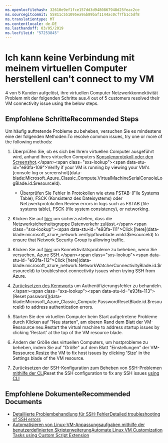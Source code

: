 ```yaml
---
ms.openlocfilehash: 32610e9ef1fce157dd3d9480867948d25feac2ce
ms.sourcegitcommit: 55811c551095ea9ab89baf1144ac0cf7fb1c5df8
ms.translationtype: MT
ms.contentlocale: de-DE
ms.lasthandoff: 03/05/2019
ms.locfileid: "57253845"
---
```

<properties
    pageTitle="Ich kann keine Verbindung mit meinem virtuellen Computer herstellen"
    description="Ich kann keine Verbindung mit meinem virtuellen Computer herstellen "
    service="microsoft.classiccompute"
    resource="virtualmachines"
    authors="ScottAzure"
    ms.author="scotro"
    displayOrder="2"
    selfHelpType="resource"
    supportTopicIds="32615531,32615526"
    resourceTags="linux,redhat,Ubuntu"
    productPesIds="16470,15797,15571,16454"
    cloudEnvironments="public"
    articleId="420298f8-b3fb-49f2-b359-f7cdf357901c"
    category="Konnektivität"
    searchTags="kann keine Verbindung herstellen, kann keine Verbindung herstellen, Vm, Rdp-Konnektivität"
 />

# <a name="i-cant-connect-to-my-vm"></a><span data-ttu-id="e93fa-105">Ich kann keine Verbindung mit meinem virtuellen Computer herstellen</span><span class="sxs-lookup"><span data-stu-id="e93fa-105">I can't connect to my VM</span></span>

<span data-ttu-id="e93fa-106">4 von 5 Kunden aufgelöst, ihre virtuellen Computer Netzwerkkonnektivität Problem mit der folgenden Schritte aus.</span><span class="sxs-lookup"><span data-stu-id="e93fa-106">4 out of 5 customers resolved their VM connectivity issue using the below steps.</span></span><br>

## <a name="recommended-steps"></a><span data-ttu-id="e93fa-107">**Empfohlene Schritte**</span><span class="sxs-lookup"><span data-stu-id="e93fa-107">**Recommended Steps**</span></span>

<span data-ttu-id="e93fa-108">Um häufig auftretende Probleme zu beheben, versuchen Sie es mindestens eine der folgenden Methoden:</span><span class="sxs-lookup"><span data-stu-id="e93fa-108">To resolve common issues, try one or more of the following methods:</span></span><br>

1. <span data-ttu-id="e93fa-109">Überprüfen Sie, ob es sich bei Ihrem virtuellen Computer ausgeführt wird, anhand Ihres virtuellen Computers [Konsolenprotokoll oder den Screenshot](data-blade:Microsoft_Azure_Classic_Compute.VirtualMachineSerialConsoleLogBlade.id.$resourceId).</span><span class="sxs-lookup"><span data-stu-id="e93fa-109">Verify if your VM is running by viewing your VM's [console log or screenshot](data-blade:Microsoft_Azure_Classic_Compute.VirtualMachineSerialConsoleLogBlade.id.$resourceId).</span></span><br>

    * <span data-ttu-id="e93fa-110">Überprüfen Sie Fehler in Protokollen wie etwa FSTAB-(File Systems Table), FSCK (Konsistenz des Dateisystems) oder Netzwerkprotokollen.</span><span class="sxs-lookup"><span data-stu-id="e93fa-110">Review errors in logs such as FSTAB (file systems table), FSCK (file system consistency), or networking.</span></span><br>

2. <span data-ttu-id="e93fa-111">Klicken Sie auf [hier](data-blade:microsoft_azure_network.verifyipflowblade.vmId.$resourceId) um sicherzustellen, dass die Netzwerksicherheitsgruppe Datenverkehr zulässt.</span><span class="sxs-lookup"><span data-stu-id="e93fa-111">Click [here](data-blade:microsoft_azure_network.verifyipflowblade.vmId.$resourceId) to ensure that Network Security Group is allowing traffic.</span></span><br>
3. <span data-ttu-id="e93fa-112">Klicken Sie auf [hier](data-blade:microsoft_azure_network.NetworkWatcherConnectivityBlade.id.$resourceId) um Konnektivitätsprobleme zu beheben, wenn Sie versuchen, Azure SSH.</span><span class="sxs-lookup"><span data-stu-id="e93fa-112">Click [here](data-blade:microsoft_azure_network.NetworkWatcherConnectivityBlade.id.$resourceId) to troubleshoot connectivity issues when trying SSH from Azure.</span></span><br>
4. <span data-ttu-id="e93fa-113">[Zurücksetzen des Kennworts](data-blade:Microsoft_Azure_Classic_Compute.PasswordResetBlade.id.$resourceId) um Authentifizierungsfehler zu behandeln.</span><span class="sxs-lookup"><span data-stu-id="e93fa-113">[Reset password](data-blade:Microsoft_Azure_Classic_Compute.PasswordResetBlade.id.$resourceId) to address authentication errors.</span></span><br>
5. <span data-ttu-id="e93fa-114">Starten Sie den virtuellen Computer beim Start aufgetretene Probleme durch Klicken auf "Neu starten", am oberen Rand dem Blatt der VM-Ressource neu.</span><span class="sxs-lookup"><span data-stu-id="e93fa-114">Restart the virtual machine to address startup issues by clicking 'Restart' at the top of the VM resource blade.</span></span><br>
6. <span data-ttu-id="e93fa-115">Ändern der Größe des virtuellen Computers, um hostprobleme zu beheben, indem Sie auf "Größe" auf dem Blatt "Einstellungen" der VM-Ressource.</span><span class="sxs-lookup"><span data-stu-id="e93fa-115">Resize the VM to fix host issues by clicking 'Size' in the Settings blade of the VM resource.</span></span><br>
7. <span data-ttu-id="e93fa-116">Zurücksetzen der SSH-Konfiguration zum Beheben von SSH-Problemen [mithilfe der CLI](https://docs.microsoft.com/azure/virtual-machines/linux/classic/reset-access-classic#sshconfigresetcli)</span><span class="sxs-lookup"><span data-stu-id="e93fa-116">Reset the SSH configuration to fix any SSH issues [using CLI](https://docs.microsoft.com/azure/virtual-machines/linux/classic/reset-access-classic#sshconfigresetcli)</span></span>

## <a name="recommended-documents"></a><span data-ttu-id="e93fa-117">**Empfohlene Dokumente**</span><span class="sxs-lookup"><span data-stu-id="e93fa-117">**Recommended Documents**</span></span>

* [<span data-ttu-id="e93fa-118">Detaillierte Problembehandlung für SSH-Fehler</span><span class="sxs-lookup"><span data-stu-id="e93fa-118">Detailed troubleshooting of SSH errors</span></span>](https://azure.microsoft.com/documentation/articles/virtual-machines-troubleshoot-ssh-connections/#detailed-troubleshooting-of-ssh-errors)<br>
* [<span data-ttu-id="e93fa-119">Automatisieren von Linux-VM-Anpassungsaufgaben mithilfe der benutzerdefinierten Skripterweiterung</span><span class="sxs-lookup"><span data-stu-id="e93fa-119">Automate Linux VM Customization Tasks using Custom Script Extension</span></span>](https://azure.microsoft.com/blog/automate-linux-vm-customization-tasks-using-customscript-extension)
